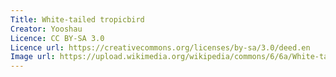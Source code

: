 ```yaml
---
Title: White-tailed tropicbird
Creator: Yooshau
Licence: CC BY-SA 3.0
Licence url: https://creativecommons.org/licenses/by-sa/3.0/deed.en
Image url: https://upload.wikimedia.org/wikipedia/commons/6/6a/White-tailed_tropicbird.jpg
---
```

